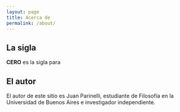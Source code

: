 ```yaml
---
layout: page
title: Acerca de
permalink: /about/
---
```


## La sigla

**CERO** es la sigla para

## El autor

El autor de este sitio es Juan Parinelli, estudiante de Filosofía en la Universidad de Buenos Aires e investigador independiente. 
